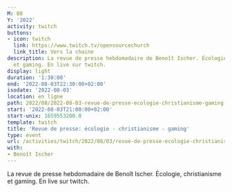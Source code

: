 ```yaml
---
M: 08
Y: '2022'
activity: twitch
buttons:
- icon: twitch
  link: https://www.twitch.tv/opensourcechurch
  link_title: Vers la chaine
description: La revue de presse hebdomadaire de Benoît Ischer. Écologie, christianisme
  et gaming. En live sur twitch.
display: light
duration: '1:30:00'
end: '2022-08-03T22:30:00+02:00'
isodate: '2022-08-03'
location: en ligne
path: 2022/08/2022-08-03-revue-de-presse-ecologie-christianisme-gaming.md
start: '2022-08-03T21:00:00+02:00'
start-unix: 1659553200.0
template: twitch
title: 'Revue de presse: écologie - christianisme - gaming'
type: event
url: /activities/twitch/2022/08/03/revue-de-presse-ecologie-christianisme-gaming
with:
- Benoît Ischer
---
```

La revue de presse hebdomadaire de Benoît Ischer. Écologie, christianisme et gaming. En live sur twitch.